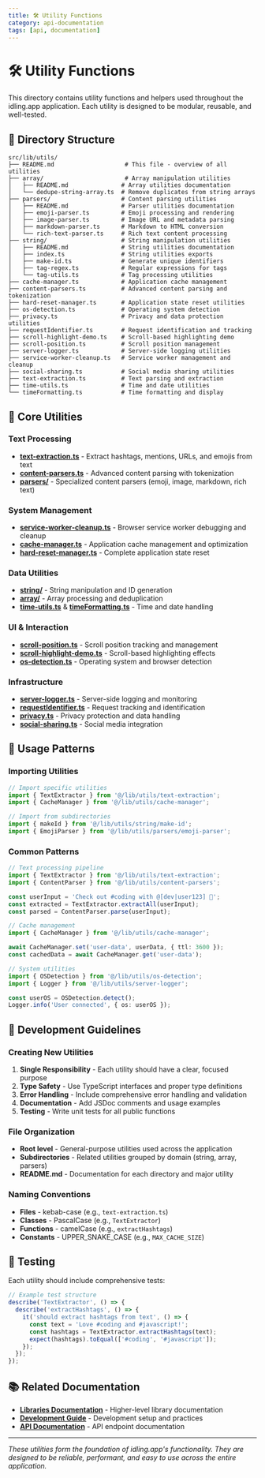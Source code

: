 ```yaml
---
title: 🛠️ Utility Functions
category: api-documentation
tags: [api, documentation]
---
```


# 🛠️ Utility Functions

This directory contains utility functions and helpers used throughout the idling.app application. Each utility is designed to be modular, reusable, and well-tested.

## 📁 Directory Structure

```
src/lib/utils/
├── README.md                    # This file - overview of all utilities
├── array/                       # Array manipulation utilities
│   ├── README.md               # Array utilities documentation
│   └── dedupe-string-array.ts  # Remove duplicates from string arrays
├── parsers/                    # Content parsing utilities
│   ├── README.md               # Parser utilities documentation
│   ├── emoji-parser.ts         # Emoji processing and rendering
│   ├── image-parser.ts         # Image URL and metadata parsing
│   ├── markdown-parser.ts      # Markdown to HTML conversion
│   └── rich-text-parser.ts     # Rich text content processing
├── string/                     # String manipulation utilities
│   ├── README.md               # String utilities documentation
│   ├── index.ts                # String utilities exports
│   ├── make-id.ts              # Generate unique identifiers
│   ├── tag-regex.ts            # Regular expressions for tags
│   └── tag-utils.ts            # Tag processing utilities
├── cache-manager.ts            # Application cache management
├── content-parsers.ts          # Advanced content parsing and tokenization
├── hard-reset-manager.ts       # Application state reset utilities
├── os-detection.ts             # Operating system detection
├── privacy.ts                  # Privacy and data protection utilities
├── requestIdentifier.ts        # Request identification and tracking
├── scroll-highlight-demo.ts    # Scroll-based highlighting demo
├── scroll-position.ts          # Scroll position management
├── server-logger.ts            # Server-side logging utilities
├── service-worker-cleanup.ts   # Service worker management and cleanup
├── social-sharing.ts           # Social media sharing utilities
├── text-extraction.ts          # Text parsing and extraction
├── time-utils.ts               # Time and date utilities
└── timeFormatting.ts           # Time formatting and display
```

## 🚀 Core Utilities

### Text Processing

- **[text-extraction.ts](./text-extraction.ts)** - Extract hashtags, mentions, URLs, and emojis from text
- **[content-parsers.ts](./content-parsers.ts)** - Advanced content parsing with tokenization
- **[parsers/](./parsers/)** - Specialized content parsers (emoji, image, markdown, rich text)

### System Management

- **[service-worker-cleanup.ts](./service-worker-cleanup.ts)** - Browser service worker debugging and cleanup
- **[cache-manager.ts](./cache-manager.ts)** - Application cache management and optimization
- **[hard-reset-manager.ts](./hard-reset-manager.ts)** - Complete application state reset

### Data Utilities

- **[string/](./string/)** - String manipulation and ID generation
- **[array/](./array/)** - Array processing and deduplication
- **[time-utils.ts](./time-utils.ts)** & **[timeFormatting.ts](./timeFormatting.ts)** - Time and date handling

### UI & Interaction

- **[scroll-position.ts](./scroll-position.ts)** - Scroll position tracking and management
- **[scroll-highlight-demo.ts](./scroll-highlight-demo.ts)** - Scroll-based highlighting effects
- **[os-detection.ts](./os-detection.ts)** - Operating system and browser detection

### Infrastructure

- **[server-logger.ts](./server-logger.ts)** - Server-side logging and monitoring
- **[requestIdentifier.ts](./requestIdentifier.ts)** - Request tracking and identification
- **[privacy.ts](./privacy.ts)** - Privacy protection and data handling
- **[social-sharing.ts](./social-sharing.ts)** - Social media integration

## 📖 Usage Patterns

### Importing Utilities

```typescript
// Import specific utilities
import { TextExtractor } from '@/lib/utils/text-extraction';
import { CacheManager } from '@/lib/utils/cache-manager';

// Import from subdirectories
import { makeId } from '@/lib/utils/string/make-id';
import { EmojiParser } from '@/lib/utils/parsers/emoji-parser';
```

### Common Patterns

```typescript
// Text processing pipeline
import { TextExtractor } from '@/lib/utils/text-extraction';
import { ContentParser } from '@/lib/utils/content-parsers';

const userInput = 'Check out #coding with @[dev|user123] 🚀';
const extracted = TextExtractor.extractAll(userInput);
const parsed = ContentParser.parse(userInput);

// Cache management
import { CacheManager } from '@/lib/utils/cache-manager';

await CacheManager.set('user-data', userData, { ttl: 3600 });
const cachedData = await CacheManager.get('user-data');

// System utilities
import { OSDetection } from '@/lib/utils/os-detection';
import { Logger } from '@/lib/utils/server-logger';

const userOS = OSDetection.detect();
Logger.info('User connected', { os: userOS });
```

## 🔧 Development Guidelines

### Creating New Utilities

1. **Single Responsibility** - Each utility should have a clear, focused purpose
2. **Type Safety** - Use TypeScript interfaces and proper type definitions
3. **Error Handling** - Include comprehensive error handling and validation
4. **Documentation** - Add JSDoc comments and usage examples
5. **Testing** - Write unit tests for all public functions

### File Organization

- **Root level** - General-purpose utilities used across the application
- **Subdirectories** - Related utilities grouped by domain (string, array, parsers)
- **README.md** - Documentation for each directory and major utility

### Naming Conventions

- **Files** - kebab-case (e.g., `text-extraction.ts`)
- **Classes** - PascalCase (e.g., `TextExtractor`)
- **Functions** - camelCase (e.g., `extractHashtags`)
- **Constants** - UPPER_SNAKE_CASE (e.g., `MAX_CACHE_SIZE`)

## 🧪 Testing

Each utility should include comprehensive tests:

```typescript
// Example test structure
describe('TextExtractor', () => {
  describe('extractHashtags', () => {
    it('should extract hashtags from text', () => {
      const text = 'Love #coding and #javascript!';
      const hashtags = TextExtractor.extractHashtags(text);
      expect(hashtags).toEqual(['#coding', '#javascript']);
    });
  });
});
```

## 📚 Related Documentation

- **[Libraries Documentation](../../DOCS/libraries/)** - Higher-level library documentation
- **[Development Guide](../../DOCS/development/)** - Development setup and practices
- **[API Documentation](../../app/api/README.md)** - API endpoint documentation

---

_These utilities form the foundation of idling.app's functionality. They are designed to be reliable, performant, and easy to use across the entire application._
